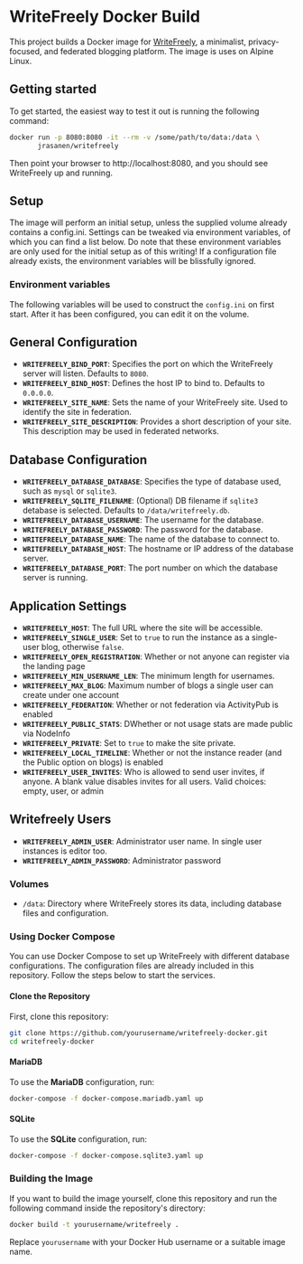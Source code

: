 # WriteFreely Docker Build

This project builds a Docker image for [WriteFreely](https://github.com/writefreely/writefreely), a minimalist, privacy-focused, and federated blogging platform. The image is uses on Alpine Linux.

## Getting started

To get started, the easiest way to test it out is running the following command:

```bash
docker run -p 8080:8080 -it --rm -v /some/path/to/data:/data \
       jrasanen/writefreely
```

Then point your browser to http://localhost:8080, and you should see WriteFreely up and running.

## Setup

The image will perform an initial setup, unless the supplied volume already contains a config.ini. Settings can be tweaked via environment variables, of which you can find a list below. Do note that these environment variables are only used for the initial setup as of this writing! If a configuration file already exists, the environment variables will be blissfully ignored.

### Environment variables

The following variables will be used to construct the `config.ini` on first start. After it has been configured, you can edit it on the volume.

## General Configuration

- **`WRITEFREELY_BIND_PORT`**: Specifies the port on which the WriteFreely server will listen. Defaults to `8080`.
- **`WRITEFREELY_BIND_HOST`**: Defines the host IP to bind to. Defaults to `0.0.0.0`.
- **`WRITEFREELY_SITE_NAME`**: Sets the name of your WriteFreely site. Used to identify the site in federation.
- **`WRITEFREELY_SITE_DESCRIPTION`**: Provides a short description of your site. This description may be used in federated networks.

## Database Configuration

- **`WRITEFREELY_DATABASE_DATABASE`**: Specifies the type of database used, such as `mysql` or `sqlite3`.
- **`WRITEFREELY_SQLITE_FILENAME`**: (Optional) DB filename if `sqlite3` detabase is selected. Defaults to `/data/writefreely.db`.
- **`WRITEFREELY_DATABASE_USERNAME`**: The username for the database.
- **`WRITEFREELY_DATABASE_PASSWORD`**: The password for the database.
- **`WRITEFREELY_DATABASE_NAME`**: The name of the database to connect to.
- **`WRITEFREELY_DATABASE_HOST`**: The hostname or IP address of the database server.
- **`WRITEFREELY_DATABASE_PORT`**: The port number on which the database server is running.

## Application Settings

- **`WRITEFREELY_HOST`**: The full URL where the site will be accessible.
- **`WRITEFREELY_SINGLE_USER`**: Set to `true` to run the instance as a single-user blog, otherwise `false`.
- **`WRITEFREELY_OPEN_REGISTRATION`**: Whether or not anyone can register via the landing page
- **`WRITEFREELY_MIN_USERNAME_LEN`**: The minimum length for usernames.
- **`WRITEFREELY_MAX_BLOG`**: Maximum number of blogs a single user can create under one account
- **`WRITEFREELY_FEDERATION`**: Whether or not federation via ActivityPub is enabled
- **`WRITEFREELY_PUBLIC_STATS`**: DWhether or not usage stats are made public via NodeInfo
- **`WRITEFREELY_PRIVATE`**: Set to `true` to make the site private.
- **`WRITEFREELY_LOCAL_TIMELINE`**: Whether or not the instance reader (and the Public option on blogs) is enabled
- **`WRITEFREELY_USER_INVITES`**: Who is allowed to send user invites, if anyone. A blank value disables invites for all users. Valid choices: empty, user, or admin

## Writefreely Users

- **`WRITEFREELY_ADMIN_USER`**: Administrator user name. In single user instances is editor too.
- **`WRITEFREELY_ADMIN_PASSWORD`**: Administrator password

### Volumes

* `/data`: Directory where WriteFreely stores its data, including database files and configuration.

### Using Docker Compose

You can use Docker Compose to set up WriteFreely with different database configurations. The configuration files are already included in this repository. Follow the steps below to start the services.

#### Clone the Repository

First, clone this repository:

```bash
git clone https://github.com/yourusername/writefreely-docker.git
cd writefreely-docker
```

#### MariaDB

To use the **MariaDB** configuration, run:

```bash
docker-compose -f docker-compose.mariadb.yaml up
```

#### SQLite

To use the **SQLite** configuration, run:

```bash
docker-compose -f docker-compose.sqlite3.yaml up
```

### Building the Image

If you want to build the image yourself, clone this repository and run the following command inside the repository's directory:

```bash
docker build -t yourusername/writefreely .
```

Replace `yourusername` with your Docker Hub username or a suitable image name.

